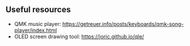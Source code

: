 ## Useful resources

* QMK music player: https://getreuer.info/posts/keyboards/qmk-song-player/index.html
* OLED screen drawing tool: https://joric.github.io/qle/